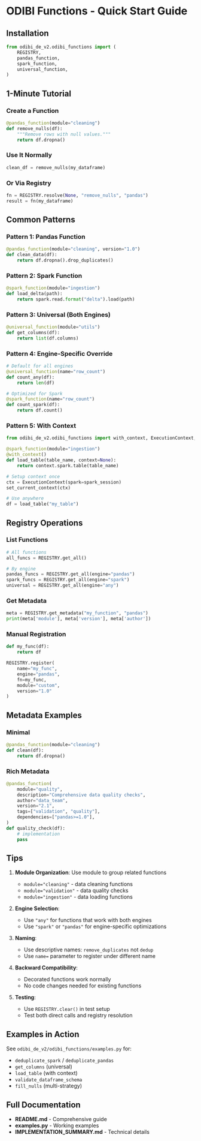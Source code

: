 # ODIBI Functions - Quick Start Guide

## Installation
```python
from odibi_de_v2.odibi_functions import (
    REGISTRY,
    pandas_function,
    spark_function,
    universal_function,
)
```

## 1-Minute Tutorial

### Create a Function
```python
@pandas_function(module="cleaning")
def remove_nulls(df):
    """Remove rows with null values."""
    return df.dropna()
```

### Use It Normally
```python
clean_df = remove_nulls(my_dataframe)
```

### Or Via Registry
```python
fn = REGISTRY.resolve(None, "remove_nulls", "pandas")
result = fn(my_dataframe)
```

## Common Patterns

### Pattern 1: Pandas Function
```python
@pandas_function(module="cleaning", version="1.0")
def clean_data(df):
    return df.dropna().drop_duplicates()
```

### Pattern 2: Spark Function
```python
@spark_function(module="ingestion")
def load_delta(path):
    return spark.read.format("delta").load(path)
```

### Pattern 3: Universal (Both Engines)
```python
@universal_function(module="utils")
def get_columns(df):
    return list(df.columns)
```

### Pattern 4: Engine-Specific Override
```python
# Default for all engines
@universal_function(name="row_count")
def count_any(df):
    return len(df)

# Optimized for Spark
@spark_function(name="row_count")
def count_spark(df):
    return df.count()
```

### Pattern 5: With Context
```python
from odibi_de_v2.odibi_functions import with_context, ExecutionContext, set_current_context

@spark_function(module="ingestion")
@with_context()
def load_table(table_name, context=None):
    return context.spark.table(table_name)

# Setup context once
ctx = ExecutionContext(spark=spark_session)
set_current_context(ctx)

# Use anywhere
df = load_table("my_table")
```

## Registry Operations

### List Functions
```python
# All functions
all_funcs = REGISTRY.get_all()

# By engine
pandas_funcs = REGISTRY.get_all(engine="pandas")
spark_funcs = REGISTRY.get_all(engine="spark")
universal = REGISTRY.get_all(engine="any")
```

### Get Metadata
```python
meta = REGISTRY.get_metadata("my_function", "pandas")
print(meta['module'], meta['version'], meta['author'])
```

### Manual Registration
```python
def my_func(df):
    return df

REGISTRY.register(
    name="my_func",
    engine="pandas",
    fn=my_func,
    module="custom",
    version="1.0"
)
```

## Metadata Examples

### Minimal
```python
@pandas_function(module="cleaning")
def clean(df):
    return df.dropna()
```

### Rich Metadata
```python
@pandas_function(
    module="quality",
    description="Comprehensive data quality checks",
    author="data_team",
    version="2.1",
    tags=["validation", "quality"],
    dependencies=["pandas>=1.0"],
)
def quality_check(df):
    # implementation
    pass
```

## Tips

1. **Module Organization**: Use module to group related functions
   - `module="cleaning"` - data cleaning functions
   - `module="validation"` - data quality checks
   - `module="ingestion"` - data loading functions

2. **Engine Selection**:
   - Use `"any"` for functions that work with both engines
   - Use `"spark"` or `"pandas"` for engine-specific optimizations

3. **Naming**:
   - Use descriptive names: `remove_duplicates` not `dedup`
   - Use `name=` parameter to register under different name

4. **Backward Compatibility**:
   - Decorated functions work normally
   - No code changes needed for existing functions

5. **Testing**:
   - Use `REGISTRY.clear()` in test setup
   - Test both direct calls and registry resolution

## Examples in Action

See `odibi_de_v2/odibi_functions/examples.py` for:
- `deduplicate_spark` / `deduplicate_pandas`
- `get_columns` (universal)
- `load_table` (with context)
- `validate_dataframe_schema`
- `fill_nulls` (multi-strategy)

## Full Documentation

- **README.md** - Comprehensive guide
- **examples.py** - Working examples
- **IMPLEMENTATION_SUMMARY.md** - Technical details
